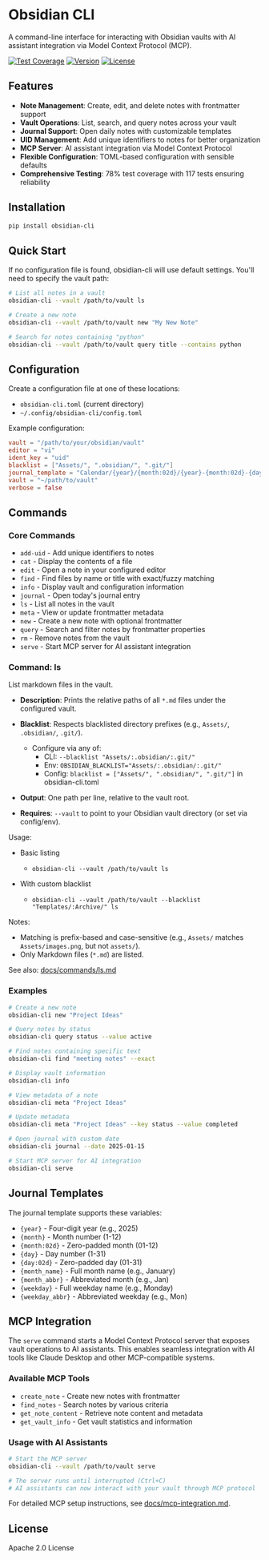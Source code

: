 # Obsidian CLI

A command-line interface for interacting with Obsidian vaults with AI assistant integration via
Model Context Protocol (MCP).

[![Test Coverage](https://img.shields.io/badge/coverage-78%25-brightgreen.svg)](https://github.com/jhonce/obsidian-cli)
[![Version](https://img.shields.io/badge/version-0.1.19-blue.svg)](https://github.com/jhonce/obsidian-cli)
[![License](https://img.shields.io/badge/license-Apache%202.0-blue.svg)](LICENSE)

## Features

- **Note Management**: Create, edit, and delete notes with frontmatter support
- **Vault Operations**: List, search, and query notes across your vault
- **Journal Support**: Open daily notes with customizable templates
- **UID Management**: Add unique identifiers to notes for better organization
- **MCP Server**: AI assistant integration via Model Context Protocol
- **Flexible Configuration**: TOML-based configuration with sensible defaults
- **Comprehensive Testing**: 78% test coverage with 117 tests ensuring reliability

## Installation

```bash
pip install obsidian-cli
```

## Quick Start

If no configuration file is found, obsidian-cli will use default settings. You'll need to specify
the vault path:

```bash
# List all notes in a vault
obsidian-cli --vault /path/to/vault ls

# Create a new note
obsidian-cli --vault /path/to/vault new "My New Note"

# Search for notes containing "python"
obsidian-cli --vault /path/to/vault query title --contains python
```

## Configuration

Create a configuration file at one of these locations:

- `obsidian-cli.toml` (current directory)
- `~/.config/obsidian-cli/config.toml`

Example configuration:

```toml
vault = "/path/to/your/obsidian/vault"
editor = "vi"
ident_key = "uid"
blacklist = ["Assets/", ".obsidian/", ".git/"]
journal_template = "Calendar/{year}/{month:02d}/{year}-{month:02d}-{day:02d}"
vault = "~/path/to/vault"
verbose = false
```

## Commands

### Core Commands

- `add-uid` - Add unique identifiers to notes
- `cat` - Display the contents of a file
- `edit` - Open a note in your configured editor
- `find` - Find files by name or title with exact/fuzzy matching
- `info` - Display vault and configuration information
- `journal` - Open today's journal entry
- `ls` - List all notes in the vault
- `meta` - View or update frontmatter metadata
- `new` - Create a new note with optional frontmatter
- `query` - Search and filter notes by frontmatter properties
- `rm` - Remove notes from the vault
- `serve` - Start MCP server for AI assistant integration

### Command: ls

List markdown files in the vault.

- **Description**: Prints the relative paths of all `*.md` files under the configured vault.
- **Blacklist**: Respects blacklisted directory prefixes (e.g., `Assets/`, `.obsidian/`, `.git/`).
  - Configure via any of:
    - CLI: `--blacklist "Assets/:.obsidian/:.git/"`
    - Env: `OBSIDIAN_BLACKLIST="Assets/:.obsidian/:.git/"`
    - Config: `blacklist = ["Assets/", ".obsidian/", ".git/"]` in obsidian-cli.toml

- **Output**: One path per line, relative to the vault root.
- **Requires**: `--vault` to point to your Obsidian vault directory (or set via config/env).

Usage:

- Basic listing
  - `obsidian-cli --vault /path/to/vault ls`

- With custom blacklist
  - `obsidian-cli --vault /path/to/vault --blacklist "Templates/:Archive/" ls`

Notes:

- Matching is prefix-based and case-sensitive (e.g., `Assets/` matches `Assets/images.png`, but not
  `assets/`).
- Only Markdown files (`*.md`) are listed.

See also: [docs/commands/ls.md](docs/commands/ls.md)

### Examples

```bash
# Create a new note
obsidian-cli new "Project Ideas"

# Query notes by status
obsidian-cli query status --value active

# Find notes containing specific text
obsidian-cli find "meeting notes" --exact

# Display vault information
obsidian-cli info

# View metadata of a note
obsidian-cli meta "Project Ideas"

# Update metadata
obsidian-cli meta "Project Ideas" --key status --value completed

# Open journal with custom date
obsidian-cli journal --date 2025-01-15

# Start MCP server for AI integration
obsidian-cli serve
```

## Journal Templates

The journal template supports these variables:

- `{year}` - Four-digit year (e.g., 2025)
- `{month}` - Month number (1-12)
- `{month:02d}` - Zero-padded month (01-12)
- `{day}` - Day number (1-31)
- `{day:02d}` - Zero-padded day (01-31)
- `{month_name}` - Full month name (e.g., January)
- `{month_abbr}` - Abbreviated month (e.g., Jan)
- `{weekday}` - Full weekday name (e.g., Monday)
- `{weekday_abbr}` - Abbreviated weekday (e.g., Mon)

## MCP Integration

The `serve` command starts a Model Context Protocol server that exposes vault operations to AI
assistants. This enables seamless integration with AI tools like Claude Desktop and other
MCP-compatible systems.

### Available MCP Tools

- `create_note` - Create new notes with frontmatter
- `find_notes` - Search notes by various criteria
- `get_note_content` - Retrieve note content and metadata
- `get_vault_info` - Get vault statistics and information

### Usage with AI Assistants

```bash
# Start the MCP server
obsidian-cli --vault /path/to/vault serve

# The server runs until interrupted (Ctrl+C)
# AI assistants can now interact with your vault through MCP protocol
```

For detailed MCP setup instructions, see [docs/mcp-integration.md](docs/mcp-integration.md).

## License

Apache 2.0 License
